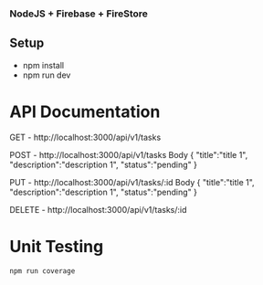 ### NodeJS + Firebase + FireStore

## Setup
- npm install
- npm run dev


#  API Documentation

GET - http://localhost:3000/api/v1/tasks

POST - http://localhost:3000/api/v1/tasks
  Body
    {
      "title":"title 1",
      "description":"description 1",
      "status":"pending"
    }

PUT - http://localhost:3000/api/v1/tasks/:id
  Body
    {
      "title":"title 1",
      "description":"description 1",
      "status":"pending"
    }

DELETE - http://localhost:3000/api/v1/tasks/:id

#  Unit Testing
```
npm run coverage
```

